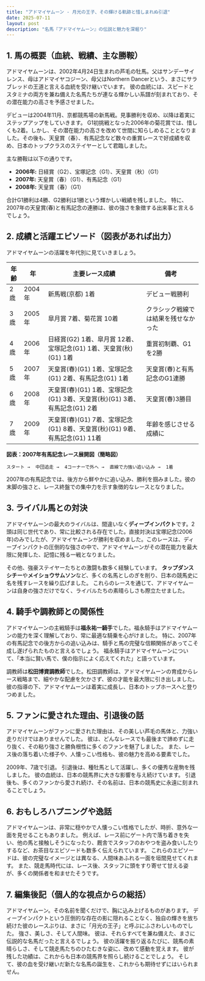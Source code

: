 ```yaml
---
title: "アドマイヤムーン - 月光の王子、その輝ける軌跡と惜しまれぬ引退"
date: 2025-07-11
layout: post
description: "名馬『アドマイヤムーン』の伝説と魅力を深堀り"
---
```


## 1. 馬の概要（血統、戦績、主な勝鞍）

アドマイヤムーンは、2002年4月24日生まれの芦毛の牡馬。父はサンデーサイレンス、母はアドマイヤコジーン、母父はNorthern Dancerという、まさにサラブレッドの王道と言える血統を受け継いでいます。  彼の血統には、スピードとスタミナの両方を兼ね備えた名馬たちが連なる輝かしい系譜が刻まれており、その潜在能力の高さを予感させました。

デビューは2004年11月、京都競馬場の新馬戦。見事勝利を収め、以降は着実にステップアップをしていきます。  G1初挑戦となった2006年の菊花賞では、惜しくも2着。しかし、その潜在能力の高さを改めて世間に知らしめることとなりました。その後も、天皇賞（春）、有馬記念など数々の重賞レースで好成績を収め、日本のトップクラスのステイヤーとして君臨しました。

主な勝鞍は以下の通りです。

* **2006年:**  日経賞（G2）、宝塚記念（G1）、天皇賞（秋）（G1）
* **2007年:**  天皇賞（春）（G1）、有馬記念（G1）
* **2008年:**  天皇賞（春）（G1）

合計G1勝利は4勝、G2勝利は1勝という輝かしい戦績を残しました。  特に、2007年の天皇賞(春)と有馬記念の連勝は、彼の強さを象徴する出来事と言えるでしょう。


## 2. 成績と活躍エピソード（図表があれば出力）

アドマイヤムーンの活躍を年代別に見ていきましょう。

| 年齢 | 年    | 主要レース成績                                                                     | 備考                                                                  |
|------|-------|-------------------------------------------------------------------------------------|-----------------------------------------------------------------------|
| 2歳   | 2004年 | 新馬戦(京都) 1着                                                                 | デビュー戦勝利                                                         |
| 3歳   | 2005年 | 皐月賞 7着、菊花賞 10着                                                           | クラシック戦線では結果を残せなかった                                             |
| 4歳   | 2006年 | 日経賞(G2) 1着、皐月賞 12着、宝塚記念(G1) 1着、天皇賞(秋)(G1) 1着                 | 重賞初制覇、G1を2勝                                                 |
| 5歳   | 2007年 | 天皇賞(春)(G1) 1着、宝塚記念(G1) 2着、有馬記念(G1) 1着                              | 天皇賞(春)と有馬記念のG1連勝                                         |
| 6歳   | 2008年 | 天皇賞(春)(G1) 1着、宝塚記念(G1) 3着、天皇賞(秋)(G1) 3着、有馬記念(G1) 2着             | 天皇賞(春)3勝目                                                       |
| 7歳   | 2009年 | 天皇賞(春)(G1) 7着、宝塚記念(G1) 8着、天皇賞(秋)(G1) 9着、有馬記念(G1) 11着           | 年齢を感じさせる成績に                                                 |


**図表：2007年有馬記念レース展開図（簡略図）**

```
スタート →  中団追走 →  4コーナーで外へ →  直線で力強い追い込み →  1着
```

2007年の有馬記念では、後方から鮮やかに追い込み、勝利を掴みました。彼の末脚の強さと、レース終盤での集中力を示す象徴的なレースとなりました。


## 3. ライバル馬との対決

アドマイヤムーンの最大のライバルは、間違いなく**ディープインパクト**です。2頭は同じ世代であり、常に比較される存在でした。直接対決は宝塚記念(2006年)のみでしたが、アドマイヤムーンが勝利を収めました。このレースは、ディープインパクトの圧倒的な強さの中で、アドマイヤムーンがその潜在能力を最大限に発揮した、記憶に残る一戦となりました。


その他、強豪ステイヤーたちとの激闘も数多く経験しています。  **タップダンスシチー**や**メイショウサムソン**など、多くの名馬としのぎを削り、日本の競馬史に名を残すレースを繰り広げました。  これらのレースを通じて、アドマイヤムーンは自身の強さだけでなく、ライバルたちの素晴らしさも際立たせました。


## 4. 騎手や調教師との関係性

アドマイヤムーンの主戦騎手は**福永祐一騎手**でした。福永騎手はアドマイヤムーンの能力を深く理解しており、常に最適な騎乗を心がけました。  特に、2007年の有馬記念での後方からの追い込みは、騎手と馬の完璧な信頼関係があってこそ成し遂げられたものと言えるでしょう。  福永騎手はアドマイヤムーンについて、「本当に賢い馬で、僕の指示によく応えてくれた」と語っています。

調教師は**松田博資調教師**でした。松田調教師は、アドマイヤムーンの育成からレース戦略まで、細やかな配慮を欠かさず、彼の才能を最大限に引き出しました。  彼の指導の下、アドマイヤムーンは着実に成長し、日本のトップホースへと登りつめました。


## 5. ファンに愛された理由、引退後の話

アドマイヤムーンがファンに愛された理由は、その美しい芦毛の馬体と、力強い走りだけではありませんでした。  彼は、どんなレースでも最後まで諦めずに走り抜く、その粘り強さと勝負根性に多くのファンを魅了しました。  また、レース後の落ち着いた様子や、人懐っこい性格も、彼の魅力を高める要素でした。

2009年、7歳で引退。  引退後は、種牡馬として活躍し、多くの優秀な産駒を残しました。  彼の血統は、日本の競馬界に大きな影響を与え続けています。  引退後も、多くのファンから愛され続け、その名前は、日本の競馬史に永遠に刻まれることでしょう。


## 6. おもしろハプニングや逸話

アドマイヤムーンは、非常に穏やかで人懐っこい性格でしたが、時折、意外な一面を見せることもありました。  例えば、レース前にゲート内で落ち着きを失い、他の馬と接触しそうになったり、厩舎でスタッフのおやつを盗み食いしたりするなど、お茶目なエピソードも数多く伝えられています。  これらのエピソードは、彼の完璧なイメージとは異なる、人間味あふれる一面を垣間見せてくれます。  また、競走馬時代には、レース後、スタッフに頭をすり寄せて甘える姿が、多くの関係者を和ませたそうです。


## 7. 編集後記（個人的な視点からの総括）

アドマイヤムーン。その名前を聞くだけで、胸に込み上げるものがあります。  ディープインパクトという圧倒的な存在の影に隠れることなく、独自の輝きを放ち続けた彼のレースぶりは、まさに「月光の王子」と呼ぶにふさわしいものでした。  強さ、美しさ、そして人間味。  彼は、それらすべてを兼ね備えた、まさに伝説的な名馬だったと言えるでしょう。  彼の活躍を振り返るたびに、競馬の素晴らしさ、そして競走馬たちのひたむきな姿に、改めて感動を覚えます。  彼が残した功績は、これからも日本の競馬界を照らし続けることでしょう。  そして、彼の血を受け継いだ新たな名馬の誕生を、これからも期待せずにはいられません。

